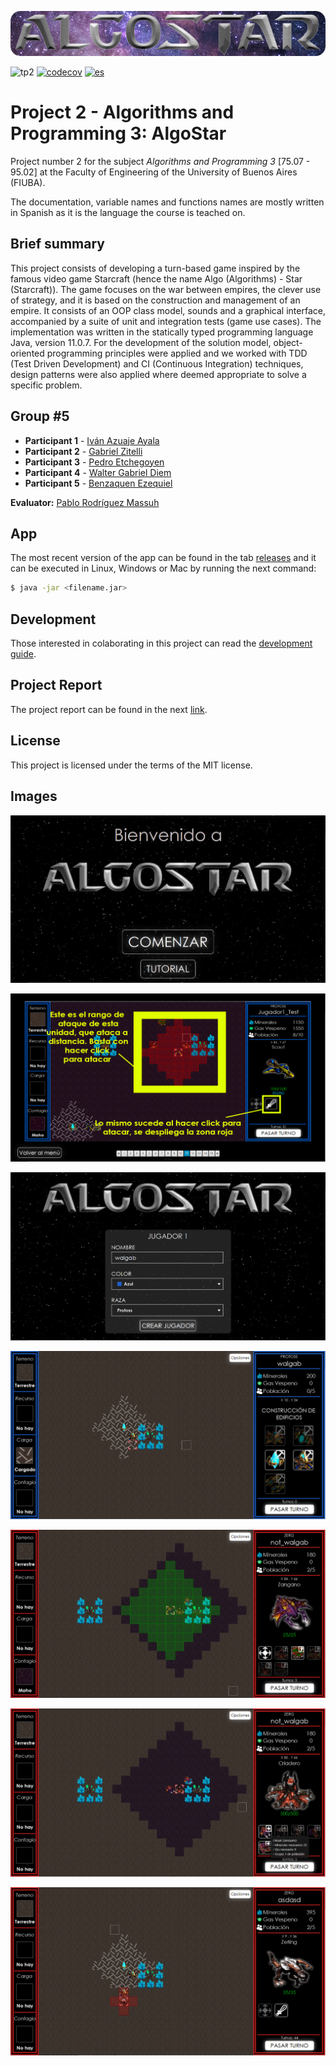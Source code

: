 ![AlgoStar Banner](./docs/img/AlgoStar_banner_space_bg.png)

![tp2](https://github.com/walgab/AlgoStar/actions/workflows/build.yml/badge.svg) [![codecov](https://codecov.io/gh/walgab/AlgoStar/branch/master/graph/badge.svg)](https://codecov.io/gh/walgab/AlgoStar) [![es](https://img.shields.io/badge/lang-es-orange.svg)](https://github.com/walgab/AlgoStar/blob/master/README.es.md)

# Project 2 - Algorithms and Programming 3: **AlgoStar**

Project number 2 for the subject _Algorithms and Programming 3_ [75.07 - 95.02] at the Faculty of Engineering of the University of Buenos Aires (FIUBA).

The documentation, variable names and functions names are mostly written in Spanish as it is the language the course is teached on.

## Brief summary

This project consists of developing a turn-based game inspired by the famous video game Starcraft (hence the name Algo (Algorithms) - Star (Starcraft)). The game focuses on the war between empires, the clever use of strategy, and it is based on the construction and management of an empire. It consists of an OOP class model, sounds and a graphical interface, accompanied by a suite of unit and integration tests (game use cases). The implementation was written in the statically typed programming language Java, version 11.0.7. For the development of the solution model, object-oriented programming principles were applied and we worked with TDD (Test Driven Development) and CI (Continuous Integration) techniques, design patterns were also applied where deemed appropriate to solve a specific problem.

## Group #5

* **Participant 1** - [Iván Azuaje Ayala](https://github.com/iazuaje)
* **Participant 2** - [Gabriel Zitelli](https://github.com/gabrielzitelli)
* **Participant 3** - [Pedro Etchegoyen](https://github.com/PedroEtche)
* **Participant 4** - [Walter Gabriel Diem](https://github.com/walgab)
* **Participant 5** - [Benzaquen Ezequiel](https://github.com/ezebenza2000)

**Evaluator:** [Pablo Rodríguez Massuh](https://github.com/xpitr256)

## App

The most recent version of the app can be found in the tab [releases](https://github.com/walgab/AlgoStar/releases/latest) and it can be executed in Linux, Windows or Mac by running the next command:

```bash
$ java -jar <filename.jar>
```

## Development

Those interested in colaborating in this project can read the [development guide](./docs/Desarrollo.md).

## Project Report

The project report can be found in the next [link](./docs/Informe_TP2_AlgoStar_Algoritmos_III_Suarez.pdf).

## License

This project is licensed under the terms of the MIT license.

## Images

![Image 1](./docs/img/img1.jpg)

![Image 2](./docs/img/img2.jpg)

![Image 3](./docs/img/img3.jpg)

![Image 4](./docs/img/img4.png)

![Image 5](./docs/img/img5.png)

![Image 6](./docs/img/img6.png)

![Image 7](./docs/img/img7.png)